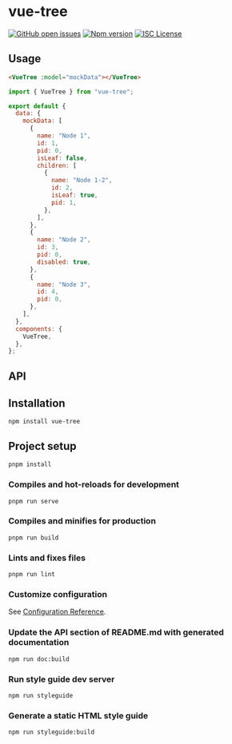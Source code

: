 # vue-tree

[![GitHub open issues](https://img.shields.io/github/issues/sixiaohui/vue3-tree.svg?maxAge=2592000)](https://github.com/sixiaohui/vue3-tree/issues)
[![Npm version](https://img.shields.io/npm/v/vue3-tree.svg?maxAge=2592000)](https://www.npmjs.com/package/vue3-tree)
[![ISC License](https://img.shields.io/github/license/sixiaohui/vue3-tree.svg)](https://github.com/sixiaohui/vue3-tree/blob/master/LICENSE)

## Usage

```HTML
<VueTree :model="mockData"></VueTree>
```

```javascript
import { VueTree } from "vue-tree";

export default {
  data: {
    mockData: [
      {
        name: "Node 1",
        id: 1,
        pid: 0,
        isLeaf: false,
        children: [
          {
            name: "Node 1-2",
            id: 2,
            isLeaf: true,
            pid: 1,
          },
        ],
      },
      {
        name: "Node 2",
        id: 3,
        pid: 0,
        disabled: true,
      },
      {
        name: "Node 3",
        id: 4,
        pid: 0,
      },
    ],
  },
  components: {
    VueTree,
  },
};
```

## API

## Installation

```
npm install vue-tree
```

## Project setup

```
pnpm install
```

### Compiles and hot-reloads for development

```
pnpm run serve
```

### Compiles and minifies for production

```
pnpm run build
```

### Lints and fixes files

```
pnpm run lint
```

### Customize configuration

See [Configuration Reference](https://cli.vuejs.org/config/).

### Update the API section of README.md with generated documentation

```
npm run doc:build
```

### Run style guide dev server

```
npm run styleguide
```

### Generate a static HTML style guide

```
npm run styleguide:build
```
